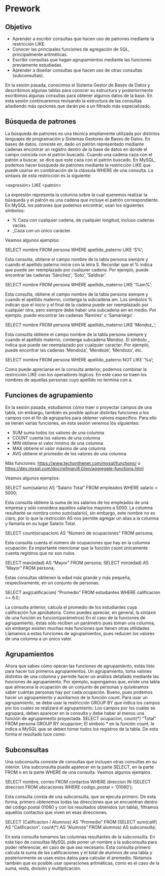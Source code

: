 # Prework

## Objetivo

- Aprender a escribir consultas que hacen uso de patrones mediante la restricción LIKE.
- Conocer las principales funciones de agregación de SQL, principalmente aritméticas.
- Escribir consultas que hagan agrupamientos mediante las funciones previamente estudiadas.
- Aprender a diseñar consultas que hacen uso de otras consultas (subconsultas).

En la sesión pasada, conocimos el Sistema Gestor de Bases de Datos y describimos algunas tablas para conocer su estructura y posteriormente escribimos algunas consultas para obtener algunos datos de la base. En esta sesión continuaremos revisando la estructura de las consultas añadiendo más opciones que darán pie a un filtrado más especializado.

## Búsqueda de patrones

La búsqueda de patrones es una técnica ampliamente utilizada por distintos lenguajes de programación y Sistemas Gestores de Bases de Datos. En bases de datos, consiste en, dado un patrón representado mediante cadenas encontrar un registro dentro de la base de datos en donde el campo coincida con el patrón buscado.
Cuando una cadena caza con el patrón a buscar, se dice que este caza con el patrón buscado.
En MySQL, podemos hacer búsqueda de patrones mediante la restricción LIKE que puede usarse en combinación de la cláusula WHERE de una consulta. La sintaxis de esta restricción es la siguiente:

<expresión> LIKE <patrón>

La expresión representa la columna sobre la cual queremos realizar la búsqueda y el patrón es una cadena que incluye el patrón correspondiente. En MySQL los patrones que podemos encontrar, usan los siguientes símbolos:

- % Caza con cualquier cadena, de cualquier longitud, incluso cadenas vacías.
- _Caza con un único carácter.

Veamos algunos ejemplos:

SELECT nombre FROM persona WHERE apellido_paterno LIKE ‘S%’;

Esta consulta, obtiene el campo nombre de la tabla persona siempre y cuando el apellido paterno inicie con la letra S. Recordar que el % indica que puede ser reemplazado por cualquier cadena. Por ejemplo, puede encontrar las cadenas ‘Sánchez’, ‘Soto’, ‘Saldivar’.

SELECT nombre FROM persona WHERE apellido_materno LIKE ‘%am%’;

Esta consulta, obtiene el campo nombre de la tabla persona siempre y cuando el apellido materno, contenga la subcadena am. Los símbolos % indican que el inicio y el final de la cadena puede ser reemplazado por cualquier otra, pero siempre debe haber una subcadena am en medio. Por ejemplo, puede encontrar las cadenas ‘Ramírez’ o ‘Samaniego’.

SELECT nombre FROM persona WHERE apellido_materno LIKE ‘Mendoz_’;

Esta consulta obtiene el campo nombre de la tabla persona siempre y cuando el apellido materno, contenga subcadena Mendoz. El símbolo _ indica que puede ser reemplazado por cualquier caracter. Por ejemplo, puede encontrar las cadenas ‘Mendoza’, ‘Mendoze’, ‘Mendozo’, etc.

SELECT nombre FROM persona WHERE apellido_paterno NOT LIKE ‘%a’;

Como puede apreciarse en la consulta anterior, podemos combinar la restricción LIKE con los operadores lógicos. En este caso se traen los nombres de aquellas personas cuyo apellido no termina con a.

## Funciones de agrupamiento

En la sesión pasada, estudiamos cómo traer o proyectar campos de una tabla, sin embargo, también es posible aplicar distintas funciones a los campos con el fin de agruparlos para obtener valores específico. Para ello se tienen varias funciones, en esta sesión veremos los siguientes:

- SUM suma todos los valores de una columna
- COUNT cuenta los valores de una columna
- MIN obtiene el valor mínimo de una columna
- MAX obtiene el valor máximo de una columna
- AVG obtiene el promedio de los valores de una columna

Más funciones: https://www.techonthenet.com/mysql/functions/ o https://dev.mysql.com/doc/refman/8.0/en/aggregate-functions.html

Veamos algunos ejemplos:

SELECT sum(salario) AS “Salario Total” FROM empleados WHERE salario > 5000;

Esta consulta obtiene la suma de los salarios de los empleados de una empresa y sólo considera aquellos salarios mayores a 5000. La columna resultante se nombra como sum(salario), sin embargo, este nombre no es claro, por lo que la restricción AS nos permite agregar un alias a la columna y llamarla en su lugar Salario Total.

SELECT count(ocupacion) AS “Número de ocupaciones” FROM persona;

Esta consulta cuenta el número de ocupaciones que hay en la columna ocupación. Es importante mencionar que la función count únicamente cuenta registros que no son nulos.

SELECT max(edad) AS “Mayor” FROM persona; SELECT min(edad) AS “Mayor” FROM persona;

Estas consultas obtienen la edad más grande y más pequeña, respectivamente, en un conjunto de personas.

SELECT avg(calificacion) “Promedio” FROM estudiantes WHERE calificacion >= 6.0;

La consulta anterior, calcula el promedio de los estudiantes cuya calificación fue aprobatoria.
Como puedes apreciar, en general, la sintaxis de una función es
funcion(parámetros)
En el caso de la funciones de agrupamiento, éstas sólo reciben un parámetro pues toman una columna, sin embargo existen muchas más funciones que tienen otras utilidades. Llamamos a estas funciones de agrupamientos, pues reducen los valores de una columna a un único valor.

## Agrupamientos

Ahora que sabes cómo operan las funciones de agrupamiento, estás listo para hacer tus primeros agrupamientos. Un agrupamiento, toma valores distintos de una columna y permite hacer un análisis detallado mediante las funciones de agrupamiento.
Por ejemplo, supongamos que, existe una tabla que almacena la ocupación de un conjunto de personas y quisiéramos saber cuántas personas hay por cada ocupación. Bueno, pues podemos hacer un agrupamiento y auxiliarnos de la función count.
Para usar un agrupamiento, se debe usar la restricción GROUP BY que indica los campos por los cuales se realizará el agrupamiento. Los campos por los cuales se agrupará, deben aparecer en la consulta y debe haber al menos una función de agrupamiento proyectada.
SELECT ocupacion, count(*) “Total” FROM persona GROUP BY ocupacion;
El símbolo * en la función count, le indica a MySQL que se deben tomar todos los registros de la tabla. De esta forma el resultado luce como:

## Subconsultas

Una subconsulta consiste de consultas que incluyen otras consultas en su interior. Una subconsulta puede aparecer en la parte SELECT, en la parte FROM o en la parte WHERE de una consulta. Veamos algunos ejemplos.

SELECT nombre, correo FROM contactos WHERE direccion IN (SELECT direccion FROM ubicaciones WHERE codigo_postal = ‘01060’);

Esta consulta consta de una subconsulta, que se ejecuta primero. De esta forma, primero obtenemos todas las direcciones que se encuentran dentro del código postal 01060 y con los resultados obtenidos (un tabla), filtramos aquellos contactos que viven en esas direcciones.

SELECT (Calificacion / Alumnos) AS “Promedio” FROM (SELECT sum(calif) AS “Calificacion”, count(*) AS “Alumnos” FROM alumnos) AS subconsulta;

En esta consulta tomamos las columnas resultantes de la subconsulta. En este tipo de consultas MySQL pide poner un nombre a la subconsulta para poder referenciar, en caso de que sea necesario. Esta consulta primero calcula la suma de las calificaciones y el total de alumnos de una tabla y posteriormente se usan estos datos para calcular el promedio.
Notamos también que es posible usar operaciones aritméticas, como es el caso de la suma, resta, división y multiplicación.

